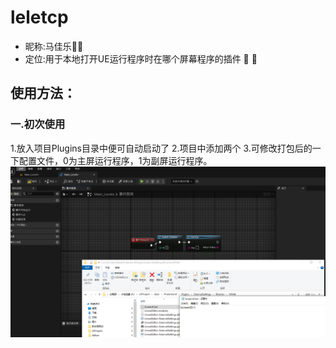 # leletcp

* 昵称:马佳乐:wave::wave:
* 定位:用于本地打开UE运行程序时在哪个屏幕程序的插件 :round_pushpin: :round_pushpin:
## 使用方法：
### 一.初次使用
1.放入项目Plugins目录中便可自动启动了
    2.项目中添加两个
    3.可修改打包后的一下配置文件，0为主屏运行程序，1为副屏运行程序。
    ![](Images\ab0810a890c2b9068248060ac503704.png)
